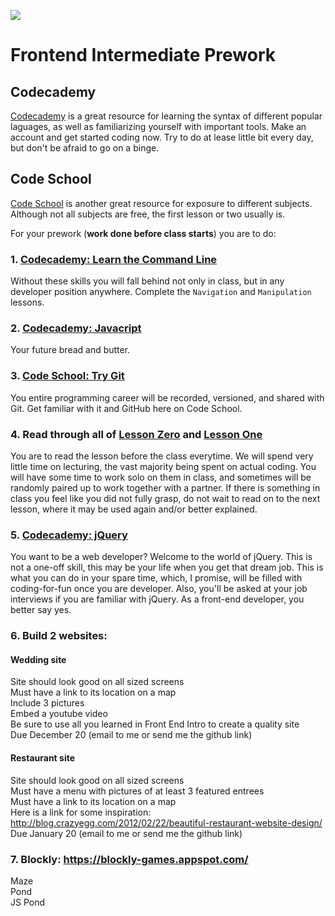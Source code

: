 ![](http://static1.squarespace.com/static/538f3fcde4b05c5fecc7a40e/t/538f48a4e4b00d94e8c253b3/1453396632576/?format=400w)
# Frontend Intermediate Prework

## Codecademy
[Codecademy](https://www.codecademy.com/) is a great resource for learning the syntax of different popular laguages, as well as familiarizing yourself with important tools. Make an account and get started coding now. Try to do at lease little bit every day, but don't be afraid to go on a binge.

## Code School
[Code School](https://www.codeschool.com/) is another great resource for exposure to different subjects. Although not all subjects are free, the first lesson or two usually is.

For your prework (**work done before class starts**) you are to do:

### 1. [Codecademy: Learn the Command Line](https://www.codecademy.com/courses/learn-the-command-line)
Without these skills you will fall behind not only in class, but in any developer position anywhere. Complete the
`Navigation` and `Manipulation` lessons.

### 2. [Codecademy: Javacript](https://www.codecademy.com/tracks/javascript)
Your future bread and butter.

### 3. [Code School: Try Git](https://try.github.io)
You entire programming career will be recorded, versioned, and shared with Git. Get familiar with it and GitHub here on Code School.

### 4. Read through all of [Lesson Zero](https://github.com/AustinCodingAcademy/frontend-intermediate-textbook/blob/master/lessons/00LessonZero.md) and [Lesson One](https://github.com/AustinCodingAcademy/frontend-intermediate-textbook/blob/master/lessons/01LessonOne.md)
You are to read the lesson before the class everytime. We will spend very little time on lecturing, the vast majority being spent on actual coding. You will have some time to work solo on them in class, and sometimes will be randomly paired up to work together with a partner. If there is something in class you feel like you did not fully grasp, do not wait to read on to the next lesson, where it may be used again and/or better explained.

### 5. [Codecademy: jQuery](https://www.codecademy.com/tracks/jquery)
You want to be a web developer? Welcome to the world of jQuery. This is not a one-off skill, this may be your life when you get that dream job. This is what you can do in your spare time, which, I promise, will be filled with coding-for-fun once you are developer. Also, you'll be asked at your job interviews if you are familiar with jQuery. As a front-end developer, you better say yes.

### 6. Build 2 websites:
#### Wedding site <br>
Site should look good on all sized screens <br>
Must have a link to its location on a map <br>
Include 3 pictures <br>
Embed a youtube video <br>
Be sure to use all you learned in Front End Intro to create a quality site <br>
Due December 20 (email to me or send me the github link) <br>

#### Restaurant site <br>
Site should look good on all sized screens <br>
Must have a menu with pictures of at least 3 featured entrees <br>
Must have a link to its location on a map <br>
Here is a link for some inspiration: http://blog.crazyegg.com/2012/02/22/beautiful-restaurant-website-design/ <br>
Due January 20 (email to me or send me the github link) <br>

### 7. Blockly: https://blockly-games.appspot.com/
Maze <br>
Pond <br>
JS Pond <br>

